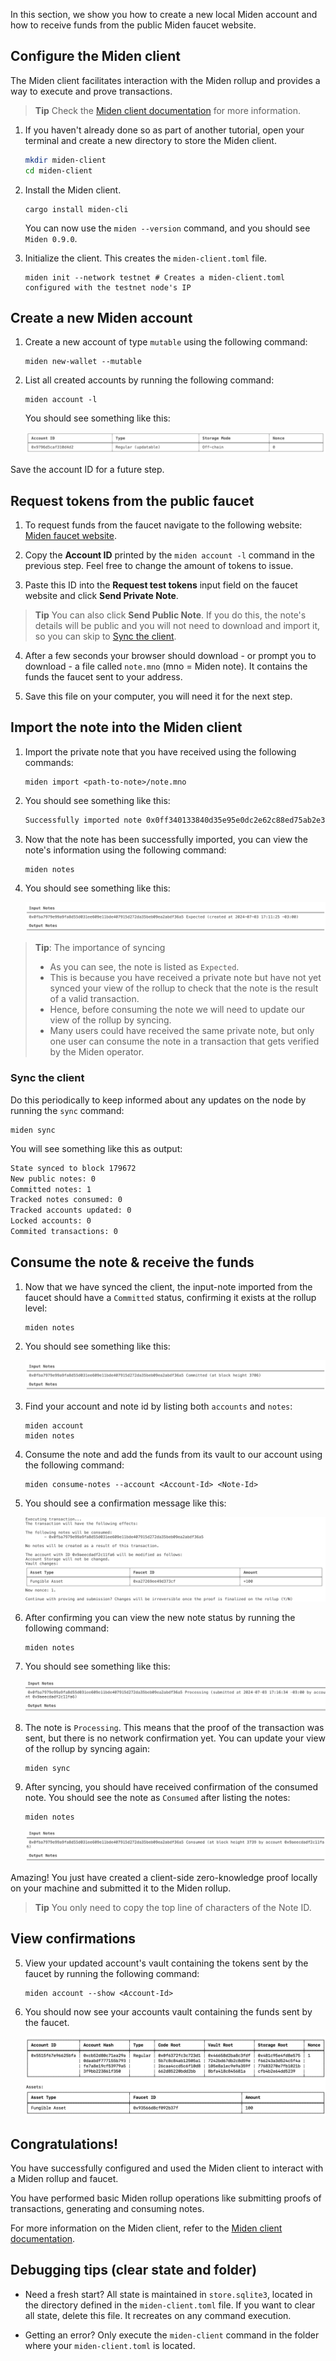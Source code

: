 In this section, we show you how to create a new local Miden account and how to receive funds from the public Miden faucet website.

## Configure the Miden client

The Miden client facilitates interaction with the Miden rollup and provides a way to execute and prove transactions.

> **Tip**
> Check the [Miden client documentation](https://0xMiden.github.io/miden-docs/miden-client/cli-reference.html) for more information.

1. If you haven't already done so as part of another tutorial, open your terminal and create a new directory to store the Miden client.

    ```sh
    mkdir miden-client
    cd miden-client
    ```

2. Install the Miden client.

      ```shell
      cargo install miden-cli
      ```
      You can now use the `miden --version` command, and you should see `Miden 0.9.0`.

3. Initialize the client. This creates the `miden-client.toml` file.

      ```shell
      miden init --network testnet # Creates a miden-client.toml configured with the testnet node's IP
      ```

## Create a new Miden account

1. Create a new account of type `mutable` using the following command:

      ```shell
      miden new-wallet --mutable
      ```

2. List all created accounts by running the following command:

      ```shell
      miden account -l
      ```
      You should see something like this:

      ![Result of listing miden accounts](../img/get-started/miden-account-list.png)

Save the account ID for a future step.

## Request tokens from the public faucet

1. To request funds from the faucet navigate to the following website: [Miden faucet website](https://faucet.testnet.miden.io/).

2. Copy the **Account ID** printed by the `miden account -l` command in the previous step. Feel free to change the amount of tokens to issue.

3. Paste this ID into the **Request test tokens** input field on the faucet website and click **Send Private Note**.

> **Tip**
> You can also click **Send Public Note**. If you do this, the note's details will be public and you will not need to download and import it, so you can skip to [Sync the client](#sync-the-client).

4. After a few seconds your browser should download - or prompt you to download - a file called `note.mno` (mno = Miden note). It contains the funds the faucet sent to your address.

5. Save this file on your computer, you will need it for the next step.

## Import the note into the Miden client

1. Import the private note that you have received using the following commands:

      ```shell
      miden import <path-to-note>/note.mno
      ```

2. You should see something like this:

      ```sh
      Successfully imported note 0x0ff340133840d35e95e0dc2e62c88ed75ab2e383dc6673ce0341bd486fed8cb6
      ```

3. Now that the note has been successfully imported, you can view the note's information using the following command:

      ```shell
      miden notes
      ```

4. You should see something like this:

      ![Result of viewing miden notes](../img/get-started/note-view.png)

> **Tip**: The importance of syncing
> - As you can see, the note is listed as `Expected`.
> - This is because you have received a private note but have not yet synced your view of the rollup to check that the note is the result of a valid transaction.
> - Hence, before consuming the note we will need to update our view of the rollup by syncing.
> - Many users could have received the same private note, but only one user can consume the note in a transaction that gets verified by the Miden operator.

### Sync the client

Do this periodically to keep informed about any updates on the node by running the `sync` command:

```shell
miden sync
```

You will see something like this as output:

```sh
State synced to block 179672
New public notes: 0
Committed notes: 1
Tracked notes consumed: 0
Tracked accounts updated: 0
Locked accounts: 0
Commited transactions: 0
```

## Consume the note & receive the funds

1. Now that we have synced the client, the input-note imported from the faucet should have a `Committed` status, confirming it exists at the rollup level:

      ```shell
      miden notes
      ```

2. You should see something like this:

      ![Viewing commit height info](../img/get-started/commit-height.png)

3. Find your account and note id by listing both `accounts` and `notes`:

      ```shell
      miden account
      miden notes
      ```

4. Consume the note and add the funds from its vault to our account using the following command: 

      ```shell
      miden consume-notes --account <Account-Id> <Note-Id>
      ```

5. You should see a confirmation message like this:

      ![Transaction confirmation message](../img/get-started/transaction-confirmation.png)

6. After confirming you can view the new note status by running the following command:

      ```shell
      miden notes
      ```

7. You should see something like this:

      ![Viewing process info](../img/get-started/processing-note.png)

8. The note is `Processing`. This means that the proof of the transaction was sent, but there is no network confirmation yet. You can update your view of the rollup by syncing again:

      ```shell
      miden sync
      ```

9. After syncing, you should have received confirmation of the consumed note. You should see the note as `Consumed` after listing the notes:

      ```shell
      miden notes
      ```

      ![Viewing consumed note](../img/get-started/consumed-note.png)


  Amazing! You just have created a client-side zero-knowledge proof locally on your machine and submitted it to the Miden rollup.

> **Tip**
> You only need to copy the top line of characters of the Note ID.

## View confirmations

5. View your updated account's vault containing the tokens sent by the faucet by running the following command:

      ```shell
      miden account --show <Account-Id>
      ```

6. You should now see your accounts vault containing the funds sent by the faucet.

      ![Viewing account vault with funds](../img/get-started/view-account-vault.png)

## Congratulations!

You have successfully configured and used the Miden client to interact with a Miden rollup and faucet.

You have performed basic Miden rollup operations like submitting proofs of transactions, generating and consuming notes.

For more information on the Miden client, refer to the [Miden client documentation](https://0xMiden.github.io/miden-docs/miden-client/index.html).

## Debugging tips (clear state and folder)

- Need a fresh start? All state is maintained in `store.sqlite3`, located in the directory defined in the `miden-client.toml` file. If you want to clear all state, delete this file. It recreates on any command execution.

- Getting an error? Only execute the `miden-client` command in the folder where your `miden-client.toml` is located.
